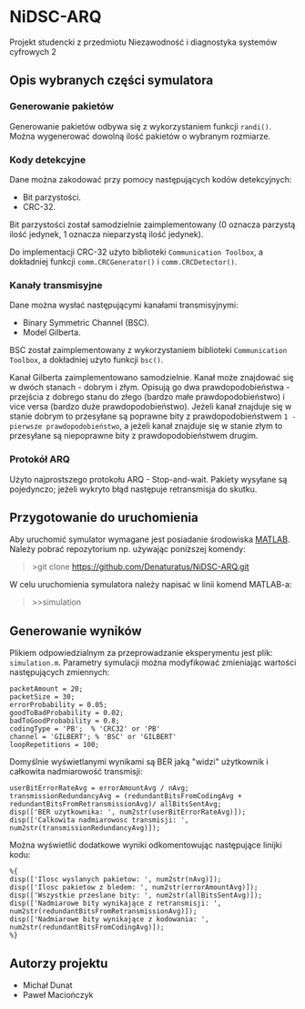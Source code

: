 # NiDSC-ARQ
Projekt studencki z przedmiotu Niezawodność i diagnostyka systemów cyfrowych 2
## Opis wybranych części symulatora
### Generowanie pakietów
Generowanie pakietów odbywa się z wykorzystaniem funkcji ``` randi() ```. Można wygenerować dowolną ilość pakietów o wybranym rozmiarze.
### Kody detekcyjne
Dane można zakodować przy pomocy następujących kodów detekcyjnych:
- Bit parzystości.
- CRC-32.

Bit parzystości został samodzielnie zaimplementowany (0 oznacza parzystą ilość jedynek, 1 oznacza nieparzystą ilość jedynek). 

Do implementacji CRC-32 użyto biblioteki ``` Communication Toolbox ```, a dokładniej funkcji ``` comm.CRCGenerator() ``` i ``` comm.CRCDetector() ```.
### Kanały transmisyjne
Dane można wysłać następującymi kanałami transmisyjnymi:
- Binary Symmetric Channel (BSC).
- Model Gilberta.

BSC został zaimplementowany z wykorzystaniem biblioteki ``` Communication Toolbox ```, a dokładniej użyto funkcji ``` bsc() ```.

Kanał Gilberta zaimplementowano samodzielnie. Kanał może znajdować się w dwóch stanach - dobrym i złym. 
Opisują go dwa prawdopodobieństwa - przejścia z dobrego stanu do złego (bardzo małe prawdopodobieństwo) 
i vice versa (bardzo duże prawdopodobieństwo).
Jeżeli kanał znajduje się w stanie dobrym to przesyłane są poprawne bity z prawdopodobieństwem ``` 1 - pierwsze prawdopodobieństwo ```, 
a jeżeli kanał znajduje się w stanie złym to przesyłane są niepoprawne bity z prawdopodobieństwem drugim.
### Protokół ARQ
Użyto najprostszego protokołu ARQ - Stop-and-wait. Pakiety wysyłane są pojedynczo; jeżeli wykryto błąd następuje retransmisja do skutku.
## Przygotowanie do uruchomienia
Aby uruchomić symulator wymagane jest posiadanie środowiska [MATLAB](https://www.mathworks.com/products/matlab.html). Należy pobrać repozytorium np. używając poniższej komendy:
> \>git clone https://github.com/Denaturatus/NiDSC-ARQ.git
 
W celu uruchomienia symulatora należy napisać w linii komend MATLAB-a:
> \>>simulation
## Generowanie wyników
Plikiem odpowiedzialnym za przeprowadzanie eksperymentu jest plik: ``` simulation.m ```. Parametry symulacji można modyfikować zmieniając wartości następujących zmiennych:
```
packetAmount = 20;
packetSize = 30;
errorProbability = 0.05;
goodToBadProbability = 0.02;
badToGoodProbability = 0.8;
codingType = 'PB';  % 'CRC32' or 'PB'
channel = 'GILBERT'; % 'BSC' or 'GILBERT'
loopRepetitions = 100;
```
Domyślnie wyświetlanymi wynikami są BER jaką "widzi" użytkownik i całkowita nadmiarowość transmisji:
```
userBitErrorRateAvg = errorAmountAvg / nAvg;
transmissionRedundancyAvg = (redundantBitsFromCodingAvg + redundantBitsFromRetransmissionAvg)/ allBitsSentAvg;
disp(['BER uzytkownika: ', num2str(userBitErrorRateAvg)]);
disp(['Calkowita nadmiarowosc transmisji: ', num2str(transmissionRedundancyAvg)]);
```
Można wyświetlić dodatkowe wyniki odkomentowując następujące linijki kodu:
```
%{
disp(['Ilosc wyslanych pakietow: ', num2str(nAvg)]);
disp(['Ilosc pakietow z bledem: ', num2str(errorAmountAvg)]);
disp(['Wszystkie przeslane bity: ', num2str(allBitsSentAvg)]);
disp(['Nadmiarowe bity wynikające z retransmisji: ', num2str(redundantBitsFromRetransmissionAvg)]);
disp(['Nadmiarowe bity wynikające z kodowania: ', num2str(redundantBitsFromCodingAvg)]);
%}
```
## Autorzy projektu
- Michał Dunat
- Paweł Maciończyk
